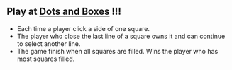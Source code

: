 

## Play at [Dots and Boxes](https://dots-and-boxes-game.netlify.app) !!!

- Each time a player click a side of one square. 
- The player who close the last line of a square owns it and can continue to select another line. 
- The game finish when all squares are filled. Wins the player who has most squares filled.

